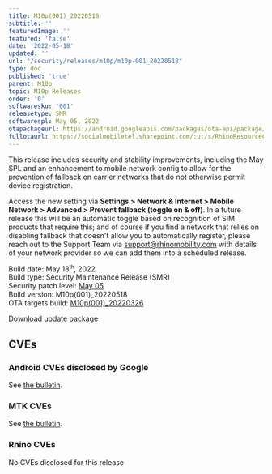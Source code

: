 ```yaml
---
title: M10p(001)_20220518
subtitle: ''
featuredImage: ''
featured: 'false'
date: '2022-05-18'
updated: ''
url: "/security/releases/m10p/m10p-001_20220518"
type: doc
published: 'true'
parent: M10p
topic: M10p Releases
order: '0'
softwaresku: '001'
releasetype: SMR
softwarespl: May 05, 2022
otapackageurl: https://android.googleapis.com/packages/ota-api/package/58cfeb08e7631ed2d504bf71fef4f435dccd852b.zip
fullotaurl: https://socialmobiletel.sharepoint.com/:u:/s/RhinoResourceCentre/ESnyjYNqBu9Fo_lajsat5BQBeCnIA3_ECdaNBrtskoEJ4g?e=Mtam4a
---
```


This release includes security and stability improvements, including the May SPL and an enhancement to mobile network config to allow for the prevention of fallback on carrier networks that do not otherwise permit device registration.

Access the new setting via __Settings > Network & Internet > Mobile Network > Advanced > Prevent fallback (toggle on & off)__. In a future release this will be an automatic toggle based on recognition of SIM products that require this; and of course if you find a network that relies on disabling fallback that doesn't allow you to automatically register, please reach out to the Support Team via support@rhinomobility.com with details of your network provider so we can add them into a scheduled release.

Build date: May 18<sup><small>th</small></sup>, 2022  
Build type: Security Maintenance Release (SMR)  
Security patch level: [May 05](https://source.android.com/security/bulletin/2022-05-01)  
Build version: M10p(001)_20220518  
OTA targets build: [M10p(001)_20220326](/security/releases/m10p/m10p-001_20220326)

<i class="far fa-cloud-download-alt"></i> [Download update package](https://android.googleapis.com/packages/ota-api/package/58cfeb08e7631ed2d504bf71fef4f435dccd852b.zip)

## CVEs
### Android CVEs disclosed by Google

See [the bulletin](https://source.android.com/security/bulletin/2022-05-01).

### MTK CVEs

See [the bulletin](https://source.android.com/security/bulletin/2022-05-01#mediatek-components).

### Rhino CVEs
No CVEs disclosed for this release
